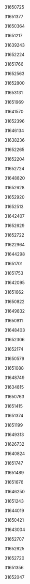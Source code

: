 31650725

31651377

31650364

31651217

31639243

31652224

31651766

31652563

31652800

31653131

31651969

31641570

31652396

31646134

31638236

31652265

31652204

31652724

31648820

31652628

31652920

31652513

31642407

31652629

31652722

31622964

31644298

31651701

31651753

31642095

31651662

31650822

31649832

31650811

31648403

31652306

31652174

31650579

31651088

31648749

31634815

31650763

31651415

31651374

31651199

31649313

31626732

31640824

31651747

31651489

31651676

31646250

31651243

31644019

31650421

31643004

31652707

31652625

31652720

31651356

31652047

